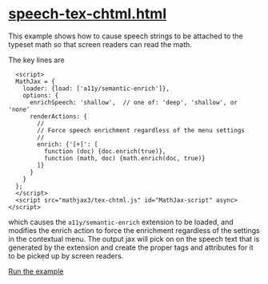 # [speech-tex-chtml.html](https://mathjax.github.io/MathJax-demos-web/speech-tex-chtml.html)

This example shows how to cause speech strings to be attached to the typeset math so that screen readers can read the math.

The key lines are

```
  <script>
  MathJax = {
    loader: {load: ['a11y/semantic-enrich']},
    options: {
      enrichSpeech: 'shallow',  // one of: 'deep', 'shallow', or 'none'
      renderActions: {
        //
        // Force speech enrichment regardless of the menu settings
        //
        enrich: {'[+]': [
          function (doc) {doc.enrich(true)},
          function (math, doc) {math.enrich(doc, true)}  
        ]}
      }
    }
  };
  </script>
  <script src="mathjax3/tex-chtml.js" id="MathJax-script" async></script>
```

which causes the `a11y/semantic-enrich` extension to be loaded, and modifies the enrich action to force the enrichment regardless of the settings in the contextual menu.  The output jax will pick on on the speech text that is generated by the extension and create the proper tags and attributes for it to be picked up by screen readers.

[Run the example](https://mathjax.github.io/MathJax-demos-web/speech-tex-chtml.html)
